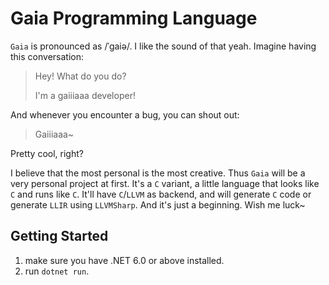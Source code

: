 ﻿# Gaia Programming Language

`Gaia` is pronounced as /ˈgaiə/. I like the sound of that yeah. Imagine having this conversation:

> Hey! What do you do?
>
> I'm a gaiiiaaa developer!

And whenever you encounter a bug, you can shout out:

> Gaiiiaaa~

Pretty cool, right?

I believe that the most personal is the most creative. Thus `Gaia` will be a very personal project at first. It's a `C`
variant, a little language that looks like `C` and runs like `C`. It'll have `C`/`LLVM` as backend, and will
generate `C` code or generate `LLIR` using `LLVMSharp`. And it's just a beginning. Wish me luck~

## Getting Started

1. make sure you have .NET 6.0 or above installed.
2. run `dotnet run`.
